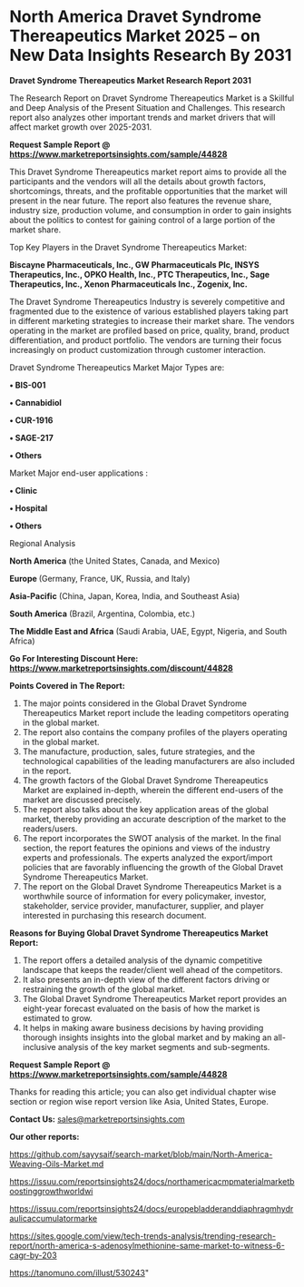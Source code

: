 # North America Dravet Syndrome Thereapeutics Market 2025 – on New Data Insights Research By 2031

<strong>Dravet Syndrome Thereapeutics Market Research Report 2031</strong>

The Research Report on Dravet Syndrome Thereapeutics Market is a Skillful and Deep Analysis of the Present Situation and Challenges. This research report also analyzes other important trends and market drivers that will affect market growth over 2025-2031.

<strong>Request Sample Report @ <a href=https://www.marketreportsinsights.com/sample/44828>https://www.marketreportsinsights.com/sample/44828</a></strong>

This Dravet Syndrome Thereapeutics market report aims to provide all the participants and the vendors will all the details about growth factors, shortcomings, threats, and the profitable opportunities that the market will present in the near future. The report also features the revenue share, industry size, production volume, and consumption in order to gain insights about the politics to contest for gaining control of a large portion of the market share.

Top Key Players in the Dravet Syndrome Thereapeutics Market:

<strong>Biscayne Pharmaceuticals, Inc., GW Pharmaceuticals Plc, INSYS Therapeutics, Inc., OPKO Health, Inc., PTC Therapeutics, Inc., Sage Therapeutics, Inc., Xenon Pharmaceuticals Inc., Zogenix, Inc.</strong>

The Dravet Syndrome Thereapeutics Industry is severely competitive and fragmented due to the existence of various established players taking part in different marketing strategies to increase their market share. The vendors operating in the market are profiled based on price, quality, brand, product differentiation, and product portfolio. The vendors are turning their focus increasingly on product customization through customer interaction.

Dravet Syndrome Thereapeutics Market Major Types are:

<strong>•  BIS-001

•  Cannabidiol

•  CUR-1916

•  SAGE-217

•  Others</strong>

Market Major end-user applications :

<strong>•  Clinic

•  Hospital

•  Others</strong>

Regional Analysis

</u><strong><b>North America</b></strong> (the United States, Canada, and Mexico)

<strong><b>Europe </b></strong>(Germany, France, UK, Russia, and Italy)

<strong><b>Asia-Pacific</b></strong> (China, Japan, Korea, India, and Southeast Asia)

<strong><b>South America</b></strong> (Brazil, Argentina, Colombia, etc.)

<strong><b>The Middle East and Africa</b></strong> (Saudi Arabia, UAE, Egypt, Nigeria, and South Africa)

<strong>Go For Interesting Discount Here: <a href=https://www.marketreportsinsights.com/discount/44828>https://www.marketreportsinsights.com/discount/44828</a></strong>

<strong>Points Covered in The Report:</strong>
<ol>
  <li>The major points considered in the Global Dravet Syndrome Thereapeutics Market report include the leading competitors operating in the global market.</li>
  <li>The report also contains the company profiles of the players operating in the global market.</li>
  <li>The manufacture, production, sales, future strategies, and the technological capabilities of the leading manufacturers are also included in the report.</li>
  <li>The growth factors of the Global Dravet Syndrome Thereapeutics Market are explained in-depth, wherein the different end-users of the market are discussed precisely.</li>
  <li>The report also talks about the key application areas of the global market, thereby providing an accurate description of the market to the readers/users.</li>
  <li>The report incorporates the SWOT analysis of the market. In the final section, the report features the opinions and views of the industry experts and professionals. The experts analyzed the export/import policies that are favorably influencing the growth of the Global Dravet Syndrome Thereapeutics Market.</li>
  <li>The report on the Global Dravet Syndrome Thereapeutics Market is a worthwhile source of information for every policymaker, investor, stakeholder, service provider, manufacturer, supplier, and player interested in purchasing this research document.</li>
</ol>
<strong>Reasons for Buying Global Dravet Syndrome Thereapeutics Market Report:</strong>

<ol>
  <li>The report offers a detailed analysis of the dynamic competitive landscape that keeps the reader/client well ahead of the competitors.</li>
  <li>It also presents an in-depth view of the different factors driving or restraining the growth of the global market.</li>
  <li>The Global Dravet Syndrome Thereapeutics Market report provides an eight-year forecast evaluated on the basis of how the market is estimated to grow.</li>
  <li>It helps in making aware business decisions by having providing thorough insights insights into the global market and by making an all-inclusive analysis of the key market segments and sub-segments.</li>
</ol>
<strong>Request Sample Report @ <a href=https://www.marketreportsinsights.com/sample/44828>https://www.marketreportsinsights.com/sample/44828</a></strong>


Thanks for reading this article; you can also get individual chapter wise section or region wise report version like Asia, United States, Europe.

<strong>Contact Us:</strong>
sales@marketreportsinsights.com

<strong>Our other reports:</strong>

<a href=https://github.com/sayysaif/search-market/blob/main/North-America-Weaving-Oils-Market.md>https://github.com/sayysaif/search-market/blob/main/North-America-Weaving-Oils-Market.md</a>

<a href=https://issuu.com/reportsinsights24/docs/northamericacmpmaterialmarketboostinggrowthworldwi>https://issuu.com/reportsinsights24/docs/northamericacmpmaterialmarketboostinggrowthworldwi</a>

<a href=https://issuu.com/reportsinsights24/docs/europebladderanddiaphragmhydraulicaccumulatormarke>https://issuu.com/reportsinsights24/docs/europebladderanddiaphragmhydraulicaccumulatormarke</a>

<a href=https://sites.google.com/view/tech-trends-analysis/trending-research-report/north-america-s-adenosylmethionine-same-market-to-witness-6-cagr-by-203>https://sites.google.com/view/tech-trends-analysis/trending-research-report/north-america-s-adenosylmethionine-same-market-to-witness-6-cagr-by-203</a>

<a href=https://tanomuno.com/illust/530243>https://tanomuno.com/illust/530243</a>"
